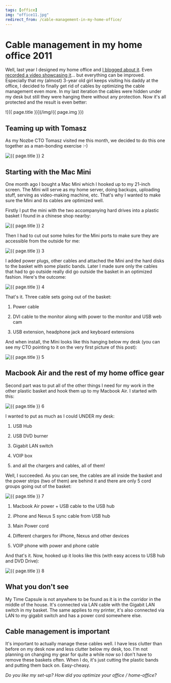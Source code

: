 ```yaml
---
tags: [office]
img: "office11.jpg"
redirect_from: /cable-management-in-my-home-office/
---
```


# Cable management in my home office 2011


Well, last year I designed my home office and [I blogged about it](/zen-in-my-new-2010-clutter-free-home-office). Even [recorded a video showcasing it](/show-30-clutter-free-home-office-optimized-for-gtd/)... but everything can be improved. Especially that my (almost) 3-year old girl keeps visiting his daddy at the office, I decided to finally get rid of cables by optimizing the cable management even more. In my last iteration the cables were hidden under my desk but still they were hanging there without any protection. Now it's all protected and the result is even better:

<!--More-->

![{{ page.title }}](/img/{{ page.img }})

## Teaming up with Tomasz

As my Nozbe CTO Tomasz visited me this month, we decided to do this one together as a man-bonding exercise :-)

![{{ page.title }} 2](/img/cable-management-in-my-home-office.jpg)

## Starting with the Mac Mini

One month ago I bought a Mac Mini which I hooked up to my 21-inch screen. The Mini will serve as my home server, doing backups, uploading stuff, serving as video-making machine, etc. That's why I wanted to make sure the Mini and its cables are optimized well.

Firstly I put the mini with the two accompanying hard drives into a plastic basket I found in a chinese shop nearby:

![{{ page.title }} 2](/img/cable-management-in-my-home-office-2.jpg)

Then I had to cut out some holes for the Mini ports to make sure they are accessible from the outside for me:

![{{ page.title }} 3](/img/cable-management-in-my-home-office-3.jpg)

I added power plugs, other cables and attached the Mini and the hard disks to the basket with some plastic bands. Later I made sure only the cables that had to go outside really did go outside the basket in an optimized fashion. Here's the outcome:

![{{ page.title }} 4](/img/cable-management-in-my-home-office-4.jpg)

That's it. Three cable sets going out of the basket:

1) Power cable

2) DVI cable to the monitor along with power to the monitor and USB web cam

3) USB extension, headphone jack and keyboard extensions

And when install, the Mini looks like this hanging below my desk (you can see my CTO pointing to it on the very first picture of this post):

![{{ page.title }} 5](/img/cable-management-in-my-home-office-5.jpg)

## Macbook Air and the rest of my home office gear

Second part was to put all of the other things I need for my work in the other plastic basket and hook them up to my Macbook Air. I started with this:

![{{ page.title }} 6](/img/cable-management-in-my-home-office-6.jpg)

I wanted to put as much as I could UNDER my desk:

1) USB Hub

2) USB DVD burner

3) Gigabit LAN switch

4) VOIP box

5) and all the chargers and cables, all of them!

Well, I succeeded. As you can see, the cables are all inside the basket and the power strips (two of them) are behind it and there are only 5 cord groups going out of the basket:

![{{ page.title }} 7](/img/cable-management-in-my-home-office-7.jpg)

1) Macbook Air power + USB cable to the USB hub

2) iPhone and Nexus S sync cable from USB hub

3) Main Power cord

4) Different chargers for iPhone, Nexus and other devices

5) VOIP phone with power and phone cable

And that's it. Now, hooked up it looks like this (with easy access to USB hub and DVD Drive):

![{{ page.title }} 8](/img/cable-management-in-my-home-office-8.jpg)

## What you don't see

My Time Capsule is not anywhere to be found as it is in the corridor in the middle of the house. It's connected via LAN cable with the Gigabit LAN switch in my basket. The same applies to my printer, it's also connected via LAN to my gigabit switch and has a power cord somewhere else.

## Cable management is important

It's important to actually manage these cables well. I have less clutter than before on my desk now and less clutter below my desk, too. I'm not planning on changing my gear for quite a while now so I don't have to remove these baskets often. When I do, it's just cutting the plastic bands and putting them back on. Easy-cheasy.

_Do you like my set-up? How did you optimize your office / home-office?_

  
  
  
 

  



[n]: https://michael.gratis/nozbe